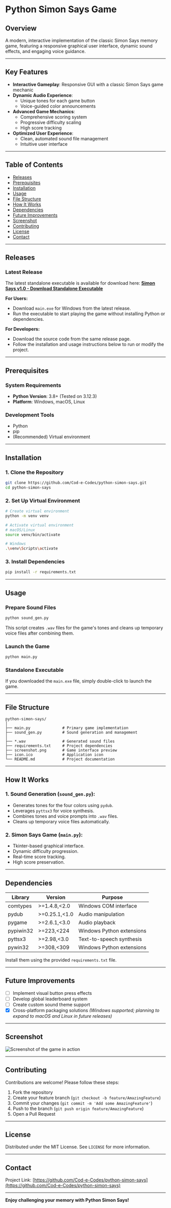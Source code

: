 # Python Simon Says Game

## Overview

A modern, interactive implementation of the classic Simon Says memory game, featuring a responsive graphical user interface, dynamic sound effects, and engaging voice guidance.

---

## Key Features

- **Interactive Gameplay**: Responsive GUI with a classic Simon Says game mechanic
- **Dynamic Audio Experience**:
  - Unique tones for each game button
  - Voice-guided color announcements
- **Advanced Game Mechanics**:
  - Comprehensive scoring system
  - Progressive difficulty scaling
  - High score tracking
- **Optimized User Experience**:
  - Clean, automated sound file management
  - Intuitive user interface

---

## Table of Contents
- [Releases](#releases)
- [Prerequisites](#prerequisites)
- [Installation](#installation)
- [Usage](#usage)
- [File Structure](#file-structure)
- [How It Works](#how-it-works)
- [Dependencies](#dependencies)
- [Future Improvements](#future-improvements)
- [Screenshot](#screenshot)
- [Contributing](#contributing)
- [License](#license)
- [Contact](#contact)

---

## Releases

### Latest Release

The latest standalone executable is available for download here:
[**Simon Says v1.0 - Download Standalone Executable**](https://github.com/Cod-e-Codes/python-simon-says/releases/tag/v1.0)

**For Users:**
- Download `main.exe` for Windows from the latest release.
- Run the executable to start playing the game without installing Python or dependencies.

**For Developers:**
- Download the source code from the same release page.
- Follow the installation and usage instructions below to run or modify the project.

---

## Prerequisites

### System Requirements

- **Python Version**: 3.8+ (Tested on 3.12.3)
- **Platform**: Windows, macOS, Linux

### Development Tools

- Python
- pip
- (Recommended) Virtual environment

---

## Installation

### 1. Clone the Repository

```bash
git clone https://github.com/Cod-e-Codes/python-simon-says.git
cd python-simon-says
```

### 2. Set Up Virtual Environment

```bash
# Create virtual environment
python -m venv venv

# Activate virtual environment
# macOS/Linux
source venv/bin/activate

# Windows
.\venv\Scripts\activate
```

### 3. Install Dependencies

```bash
pip install -r requirements.txt
```

---

## Usage

### Prepare Sound Files

```bash
python sound_gen.py
```

This script creates `.wav` files for the game's tones and cleans up temporary voice files after combining them.

### Launch the Game

```bash
python main.py
```

### Standalone Executable

If you downloaded the `main.exe` file, simply double-click to launch the game.

---

## File Structure

```plaintext
python-simon-says/
│
├── main.py              # Primary game implementation
├── sound_gen.py         # Sound generation and management
│
├── *.wav                # Generated sound files
├── requirements.txt     # Project dependencies
├── screenshot.png       # Game interface preview
├── icon.ico             # Application icon
└── README.md            # Project documentation
```

---

## How It Works

### 1. **Sound Generation** (`sound_gen.py`):
- Generates tones for the four colors using `pydub`.
- Leverages `pyttsx3` for voice synthesis.
- Combines tones and voice prompts into `.wav` files.
- Cleans up temporary voice files automatically.

### 2. **Simon Says Game** (`main.py`):
- Tkinter-based graphical interface.
- Dynamic difficulty progression.
- Real-time score tracking.
- High score preservation.

---

## Dependencies

| Library       | Version       | Purpose                        |
|---------------|---------------|--------------------------------|
| comtypes      | >=1.4.8,<2.0  | Windows COM interface          |
| pydub         | >=0.25.1,<1.0 | Audio manipulation             |
| pygame        | >=2.6.1,<3.0  | Audio playback                 |
| pypiwin32     | >=223,<224    | Windows Python extensions      |
| pyttsx3       | >=2.98,<3.0   | Text-to-speech synthesis       |
| pywin32       | >=308,<309    | Windows Python extensions      |

Install them using the provided `requirements.txt` file.

---

## Future Improvements

- [ ] Implement visual button press effects
- [ ] Develop global leaderboard system
- [ ] Create custom sound theme support
- [x] Cross-platform packaging solutions *(Windows supported; planning to expand to macOS and Linux in future releases)*

---

## Screenshot

![Screenshot of the game in action](screenshot.png)

---

## Contributing

Contributions are welcome! Please follow these steps:

1. Fork the repository
2. Create your feature branch (`git checkout -b feature/AmazingFeature`)
3. Commit your changes (`git commit -m 'Add some AmazingFeature'`)
4. Push to the branch (`git push origin feature/AmazingFeature`)
5. Open a Pull Request

---

## License

Distributed under the MIT License. See `LICENSE` for more information.

---

## Contact

Project Link: [https://github.com/Cod-e-Codes/python-simon-says](https://github.com/Cod-e-Codes/python-simon-says)

---

**Enjoy challenging your memory with Python Simon Says!**

